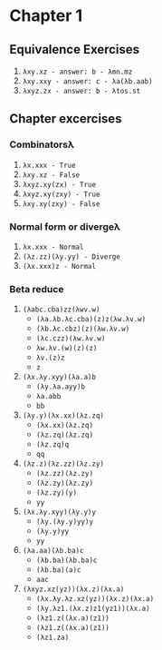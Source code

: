 # Chapter 1

## Equivalence Exercises

1. `λxy.xz - answer: b - λmn.mz`
2. `λxy.xxy - answer: c - λa(λb.aab)`
3. `λxyz.zx - answer: b - λtos.st`

## Chapter excercises

### Combinatorsλ

1. `λx.xxx - True`
2. `λxy.xz - False`
3. `λxyz.xy(zx) - True`
4. `λxyz.xy(zxy) - True`
5. `λxy.xy(zxy) - False`

### Normal form or divergeλ

1. `λx.xxx - Normal`
2. `(λz.zz)(λy.yy) - Diverge`
3. `(λx.xxx)z - Normal`

### Beta reduce

1. `(λabc.cba)zz(λwv.w)`
   - `(λa.λb.λc.cba)(z)z(λw.λv.w)`
   - `(λb.λc.cbz)(z)(λw.λv.w)`
   - `(λc.czz)(λw.λv.w)`
   - `λw.λv.(w)(z)(z)`
   - `λv.(z)z`
   - `z`
2. `(λx.λy.xyy)(λa.a)b`
   - `(λy.λa.ayy)b`
   - `λa.abb`
   - `bb`
3. `(λy.y)(λx.xx)(λz.zq)`
   - `(λx.xx)(λz.zq)`
   - `(λz.zq)(λz.zq)`
   - `(λz.zq)q`
   - `qq`
4. `(λz.z)(λz.zz)(λz.zy)`
   - `(λz.zz)(λz.zy)`
   - `(λz.zy)(λz.zy)`
   - `(λz.zy)(y)`
   - `yy`
5. `(λx.λy.xyy)(λy.y)y`
   - `(λy.(λy.y)yy)y`
   - `(λy.y)yy`
   - `yy`
6. `(λa.aa)(λb.ba)c`
   - `(λb.ba)(λb.ba)c`
   - `(λb.ba)(a)c`
   - `aac`
7. `(λxyz.xz(yz))(λx.z)(λx.a)`
   - `(λx.λy.λz.xz(yz))(λx.z)(λx.a)`
   - `(λy.λz1.(λx.z)z1(yz1))(λx.a)`
   - `(λz1.z((λx.a)(z1))`
   - `(λz1.z((λx.a)(z1))`
   - `(λz1.za)`
